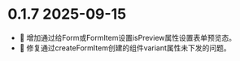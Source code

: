 # 0.1.7 2025-09-15
- 🐞 增加通过给Form或FormItem设置isPreview属性设置表单预览态。
- 🐞 修复通过createFormItem创建的组件variant属性未下发的问题。
